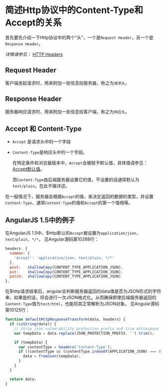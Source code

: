 # 简述Http协议中的Content-Type和Accept的关系

首先要先介绍一下Http协议中的两个“头”，一个是`Request Header`，另一个是`Response Header`。

*详情请参见：* [HTTP Headers](https://developer.mozilla.org/zh-CN/docs/Web/HTTP/Headers)

## Request Header

客户端发起请求时，用来附加一些信息给服务器，称之为`请求头`。

## Response Header

服务器响应请求时，用来附加一些信息给客户端，称之为`响应头`。

## Accept 和 Content-Type

- `Accept` 是请求头中的一个字段
- `Content-Type`是响应头中的一个字段。

    在特定条件和浏览器版本中，`Accept`会被赋予默认值，具体值请参见：[Accept默认值](https://developer.mozilla.org/zh-CN/docs/Web/HTTP/Content_negotiation/Accept_%E9%BB%98%E8%AE%A4%E5%80%BC)。

    而`Content-Type`由后端服务器设置它的值，不设置的话通常默认为`text/plain`。在此不做详述。

在一般情况下，服务器会根据`Accept`的值，来决定返回的数据的类型，并设置`Content-Type`，通常`Content-Type`的值和`Accept`的第一个值相等。

## AngularJS 1.5中的例子

在AngularJS 1.5中，$http默认的`Accept`被设置为`application/json, text/plain, */*`，
见Angular源码第10288行：
```js
headers: {
  common: {
    'Accept': 'application/json, text/plain, */*'
  },
  post:   shallowCopy(CONTENT_TYPE_APPLICATION_JSON),
  put:    shallowCopy(CONTENT_TYPE_APPLICATION_JSON),
  patch:  shallowCopy(CONTENT_TYPE_APPLICATION_JSON)
},
```

在$http请求结束后，angular会判断服务器返回的data值是否为JSON形式的字符串，如果是的话，将会进行一次JSON格式化。从而确保即使后端服务器返回的`Content-Type`值为`text/html`，也能将其正常解析为JSON对象。
见Angular源码第10125行：
```js
function defaultHttpResponseTransform(data, headers) {
  if (isString(data)) {
    // Strip json vulnerability protection prefix and trim whitespace
    var tempData = data.replace(JSON_PROTECTION_PREFIX, '').trim();

    if (tempData) {
      var contentType = headers('Content-Type');
      if ((contentType && (contentType.indexOf(APPLICATION_JSON) === 0)) || isJsonLike(tempData)) {
        data = fromJson(tempData);
      }
    }
  }

  return data;
}
```
